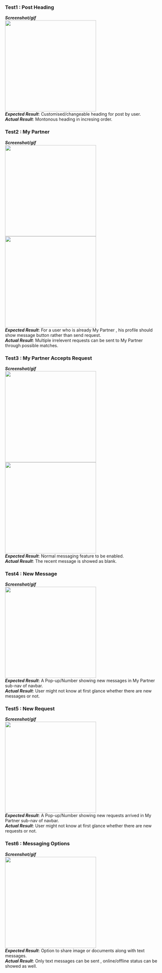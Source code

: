 ### Test1 : Post Heading
**_Screenshot/gif_**<br>
<img src="https://github.com/PadminiRai/FitMate/blob/My-Partner-Testing/Documentation/Testing/My%20Partner%20Testing%20Screenshots/11.jpeg" width="300"/><br>
**_Expected Result_**: Customised/changeable heading for post by user. <br>
**_Actual Result_**: Montonous heading in incresing order. <br>

### Test2 : My Partner
**_Screenshot/gif_**<br>
<img src="https://github.com/PadminiRai/FitMate/blob/My-Partner-Testing/Documentation/Testing/My%20Partner%20Testing%20Screenshots/44.jpeg" width="300"/><br>
<img src="https://github.com/PadminiRai/FitMate/blob/My-Partner-Testing/Documentation/Testing/My%20Partner%20Testing%20Screenshots/55.jpeg" width="300"/><br>
**_Expected Result_**: For a user who is already My Partner , his profile should show message button rather than send request. <br>
**_Actual Result_**: Multiple irrelevent requests can be sent to My Partner through possible matches.  <br>

### Test3 : My Partner Accepts Request
**_Screenshot/gif_**<br>
<img src="https://github.com/PadminiRai/FitMate/blob/My-Partner-Testing/Documentation/Testing/My%20Partner%20Testing%20Screenshots/22.jpeg" width="300"/><br>
<img src="https://github.com/PadminiRai/FitMate/blob/My-Partner-Testing/Documentation/Testing/My%20Partner%20Testing%20Screenshots/33.jpeg" width="300"/><br>
**_Expected Result_**: Normal messaging feature to be enabled. <br>
**_Actual Result_**: The recent message is showed as blank. <br>

### Test4 : New Message
**_Screenshot/gif_**<br>
<img src="https://github.com/PadminiRai/FitMate/blob/My-Partner-Testing/Documentation/Testing/My%20Partner%20Testing%20Screenshots/66.jpeg" width="300"/><br>
**_Expected Result_**: A Pop-up/Number showing new messages in My Partner sub-nav of navbar. <br>
**_Actual Result_**: User might not know at first glance whether there are new messages or not. <br>


### Test5 : New Request
**_Screenshot/gif_**<br>
<img src="https://github.com/PadminiRai/FitMate/blob/My-Partner-Testing/Documentation/Testing/My%20Partner%20Testing%20Screenshots/77.jpeg" width="300"/><br>
**_Expected Result_**: A Pop-up/Number showing new requests arrived in My Partner sub-nav of navbar. <br>
**_Actual Result_**: User might not know at first glance whether there are new requests or not. <br>


### Test6 : Messaging Options
**_Screenshot/gif_**<br>
<img src="https://github.com/PadminiRai/FitMate/blob/My-Partner-Testing/Documentation/Testing/My%20Partner%20Testing%20Screenshots/88.jpeg" width="300"/><br>
**_Expected Result_**: Option to share image or documents along with text messages. <br>
**_Actual Result_**: Only text messages can be sent , online/offline status can be showed as well. <br>

